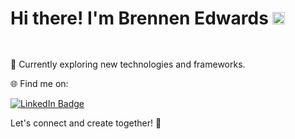 
<h1>
  Hi there!
  I'm Brennen Edwards
  <img src="https://media.giphy.com/media/hvRJCLFzcasrR4ia7z/giphy.gif" width="20px"/>
</h1>

<div id="header" align="left">
  <img src="https://media4.giphy.com/media/v1.Y2lkPTc5MGI3NjExM2g4ZHRpcmI4MXA2bW1rcHc1NGFuMDVqeWp3YWd6OGRrZW5qbXo1NCZlcD12MV9pbnRlcm5hbF9naWZfYnlfaWQmY3Q9Zw/Y4ak9Ki2GZCbJxAnJD/giphy.gif" width="15px" />
</div>





🚀 Currently exploring new technologies and frameworks.

🌐 Find me on:<div id="badges">
  <a href="https://www.linkedin.com/in/brennen-edwards-053252131/" target="_blank">
    <img src="https://img.shields.io/badge/LinkedIn-blue?style=for-the-badge&logo=linkedin&logoColor=white" alt="LinkedIn Badge"/>
  </a>
</div>

Let's connect and create together! 🚀

